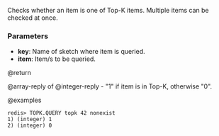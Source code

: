 Checks whether an item is one of Top-K items.
Multiple items can be checked at once.

### Parameters

* **key**: Name of sketch where item is queried.
* **item**: Item/s to be queried.

@return

@array-reply of @integer-reply - "1" if item is in Top-K, otherwise "0".

@examples

```
redis> TOPK.QUERY topk 42 nonexist
1) (integer) 1
2) (integer) 0
```
